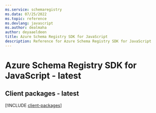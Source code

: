 ```yaml
---
ms.service: schemaregistry
ms.data: 07/25/2022
ms.topic: reference
ms.devlang: javascript
ms.author: dealmaha
author: deyaaeldeen
title: Azure Schema Registry SDK for JavaScript
description: Reference for Azure Schema Registry SDK for JavaScript
---
```

# Azure Schema Registry SDK for JavaScript - latest

## Client packages - latest
[!INCLUDE [client-packages](schema-registry-client-index.md)]